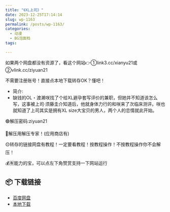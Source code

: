```yaml
---
title: "《XL上司》"
date: 2023-12-25T17:14:14
slug: wp-1163
permalink: /posts/wp-1163/
categories:
  - 动漫
  - BG泡面档
tags:

---
```


如果两个网盘都没有资源了，看这个网站👉①link3.cc/xianyu21或②vlink.cc/ziyuan21

不需要注册账号！直接点本地下载转存OK？懂吧！

*   简介:
*   缺钱的OL・渡濑咲找了个给XL避孕套写评价的兼职，但她并不知道该怎么写，这事被上司·须藤圭介知道后，他就身体力行的和咲来了次临床测评。咲也就知道了上司其实是拥有XL size大宝贝的男人，两个人的恋情就此开始。

🟢解压密码:ziyuan21

🔵解压用解压专家！(应用商店有)

🟡转存的链接网盘有教程！一定要看教程！按教程操作！不按教程操作你不会解压！

💰🈶能力的宝，可以点左下角赞赏支持一下网站运行

## 📦 下载链接
- [百度网盘](https://blziyuan21.com/pay-download/1163?key=40bd78436d&down_id=0)
- [本地下载](https://blziyuan21.com/pay-download/1163?key=40bd78436d&down_id=1)

